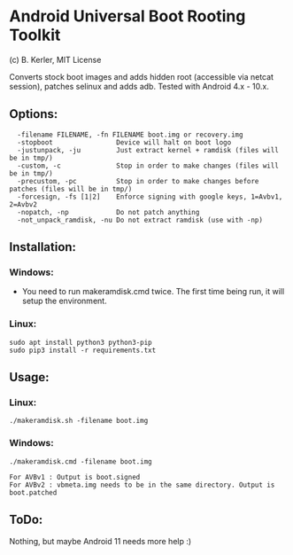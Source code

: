 # Android Universal Boot Rooting Toolkit 
(c) B. Kerler, MIT License

Converts stock boot images and adds hidden root (accessible via netcat session), patches selinux and adds adb. 
Tested with Android 4.x - 10.x.

## Options:
```
  -filename FILENAME, -fn FILENAME boot.img or recovery.img
  -stopboot                Device will halt on boot logo
  -justunpack, -ju         Just extract kernel + ramdisk (files will be in tmp/)
  -custom, -c              Stop in order to make changes (files will be in tmp/)
  -precustom, -pc          Stop in order to make changes before patches (files will be in tmp/)
  -forcesign, -fs [1|2]    Enforce signing with google keys, 1=Avbv1, 2=Avbv2
  -nopatch, -np            Do not patch anything
  -not_unpack_ramdisk, -nu Do not extract ramdisk (use with -np)
```

## Installation:

### Windows:
- You need to run makeramdisk.cmd twice. The first time being run, it will setup
  the environment.

### Linux:
```
sudo apt install python3 python3-pip
sudo pip3 install -r requirements.txt
```

## Usage:

### Linux:
```
./makeramdisk.sh -filename boot.img
```

### Windows:
```
./makeramdisk.cmd -filename boot.img
```
```
For AVBv1 : Output is boot.signed
For AVBv2 : vbmeta.img needs to be in the same directory. Output is boot.patched
```

## ToDo:
Nothing, but maybe Android 11 needs more help :)
